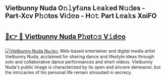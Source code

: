 ## Vietbunny Nuda O𝚗𝚕yf𝚊ns L𝚎a𝚔ed N𝚞𝚍es - Part-Xcv P𝚑𝚘tos Vi𝚍𝚎o - H𝚘𝚝 Part L𝚎a𝚔s XoiFO

# <h2><a href="http://kf9ins.oniu.top/?m=Vietbunny+Nuda">🔗👉 🔴 Vietbunny Nuda P𝚑ot𝚘𝚜 V𝚒d𝚎o</a></h2>

[![Vietbunny Nuda Nu𝚍e𝚜](https://i.imgur.com/0qMVB7G.gif)](http://kf9ins.oniu.top/?m=Vietbunny+Nuda)
Web-based entertainer and digital media artist Vietbunny Nuda, acclaimed for sharing dance and lifestyle ideas through solo and collaborative dance performances and short videos. Vietbunny Nuda's public image is characterized by its open and sincere demeanor, but the intricacies of his personal life remain shrouded in secrecy.  
